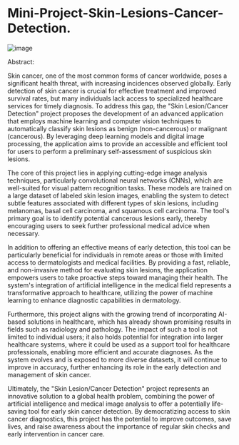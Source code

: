 # Mini-Project-Skin-Lesions-Cancer-Detection.



![image](https://github.com/user-attachments/assets/9aa85c9a-605e-4fae-b40a-11ba48733eb5)


Abstract:

Skin cancer, one of the most common forms of cancer worldwide, poses a significant health threat, with increasing incidences observed globally. Early detection of skin cancer is crucial for effective treatment and improved survival rates, but many individuals lack access to specialized healthcare services for timely diagnosis. To address this gap, the "Skin Lesion/Cancer Detection" project proposes the development of an advanced application that employs machine learning and computer vision techniques to automatically classify skin lesions as benign (non-cancerous) or malignant (cancerous). By leveraging deep learning models and digital image processing, the application aims to provide an accessible and efficient tool for users to perform a preliminary self-assessment of suspicious skin lesions.

The core of this project lies in applying cutting-edge image analysis techniques, particularly convolutional neural networks (CNNs), which are well-suited for visual pattern recognition tasks. These models are trained on a large dataset of labeled skin lesion images, enabling the system to detect subtle features associated with different types of skin lesions, including melanomas, basal cell carcinoma, and squamous cell carcinoma. The tool's primary goal is to identify potential cancerous lesions early, thereby encouraging users to seek further professional medical advice when necessary.

In addition to offering an effective means of early detection, this tool can be particularly beneficial for individuals in remote areas or those with limited access to dermatologists and medical facilities. By providing a fast, reliable, and non-invasive method for evaluating skin lesions, the application empowers users to take proactive steps toward managing their health. The system's integration of artificial intelligence in the medical field represents a transformative approach to healthcare, utilizing the power of machine learning to enhance diagnostic capabilities in dermatology.

Furthermore, this project aligns with the growing trend of incorporating AI-based solutions in healthcare, which has already shown promising results in fields such as radiology and pathology. The impact of such a tool is not limited to individual users; it also holds potential for integration into larger healthcare systems, where it could be used as a support tool for healthcare professionals, enabling more efficient and accurate diagnoses. As the system evolves and is exposed to more diverse datasets, it will continue to improve in accuracy, further enhancing its role in the early detection and management of skin cancer.

Ultimately, the "Skin Lesion/Cancer Detection" project represents an innovative solution to a global health problem, combining the power of artificial intelligence and medical image analysis to offer a potentially life-saving tool for early skin cancer detection. By democratizing access to skin cancer diagnostics, this project has the potential to improve outcomes, save lives, and raise awareness about the importance of regular skin checks and early intervention in cancer care.


